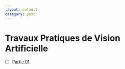 ```yaml
---
layout: default
category: post
---
```

# Travaux Pratiques de Vision Artificielle

- [ ] [Partie 01](/TIN-S5/TP/2022-11-19-TP-Part-01.md)
